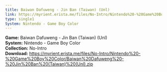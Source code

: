 ```yaml
---
title: Baiwan Dafuweng - Jin Ban (Taiwan) (Unl)
link: https://myrient.erista.me/files/No-Intro/Nintendo%20-%20Game%20Boy%20Color/Baiwan%20Dafuweng%20-%20Jin%20Ban%20(Taiwan)%20(Unl).zip
type: single1
System: Nintendo - Game Boy Color
---
```

<b>Game:</b> Baiwan Dafuweng - Jin Ban (Taiwan) (Unl)<br>
<b>System:</b> Nintendo - Game Boy Color<br>
<b>Collection:</b> No-Intro<br>
<b>Download:</b> https://myrient.erista.me/files/No-Intro/Nintendo%20-%20Game%20Boy%20Color/Baiwan%20Dafuweng%20-%20Jin%20Ban%20(Taiwan)%20(Unl).zip